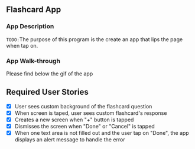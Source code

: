 ## Flashcard App

### App Description
`TODO:`The purpose of this program is the create an app that lips the page
when tap on.

### App Walk-through

Please find below the gif of the app




## Required User Stories
- [x] User sees custom background of the flashcard question
- [x] When screen is taped, user sees custom flashcard's response
- [x] Creates a new screen when "+" button is tapped
- [x] Dismisses the screen when "Done" or "Cancel" is tapped 
- [x] When one text area is not filled out and the user tap on "Done", the app displays an alert message
      to handle the error 
